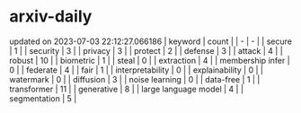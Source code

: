 # arxiv-daily
updated on 2023-07-03 22:12:27.066186
| keyword | count |
| - | - |
| secure | 1 |
| security | 3 |
| privacy | 3 |
| protect | 2 |
| defense | 3 |
| attack | 4 |
| robust | 10 |
| biometric | 1 |
| steal | 0 |
| extraction | 4 |
| membership infer | 0 |
| federate | 4 |
| fair | 1 |
| interpretability | 0 |
| explainability | 0 |
| watermark | 0 |
| diffusion | 3 |
| noise learning | 0 |
| data-free | 1 |
| transformer | 11 |
| generative | 8 |
| large language model | 4 |
| segmentation | 5 |
